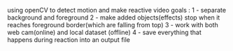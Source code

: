 using openCV to detect motion and make reactive video
goals : 1 - separate background and foreground
        2 - make added objects(effects) stop when it reaches foreground border(which are falling from top)
        3 - work with both web cam(online) and local dataset (offline)
        4 - save everything that happens during reaction into an output file